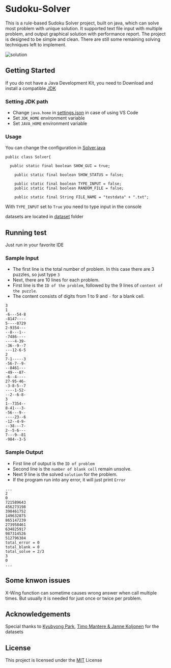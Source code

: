 # Sudoku-Solver
This is a rule-based Sudoku Solver project, built on java, which can solve most problem with unique solution. It supported text file input with multiple problem, and output graphical solution with performance report. The project is designed to be simple and clean. There are still some remaining solving techniques left to implement.

![solution](https://user-images.githubusercontent.com/44284362/51250098-f91b1a00-19c7-11e9-8d28-2d6cd96d8689.JPG)
## Getting Started
If you do not have a Java Development Kit, you need to Download and install a compatible [JDK](https://www.oracle.com/technetwork/java/javase/downloads/jdk8-downloads-2133151.html)
### Setting JDK path
- Change  ```java.home``` in [settings.json](.vscode/settings.json) in case of using VS Code
- Set ```JDK_HOME```  environment variable
- Set ```JAVA_HOME``` environment variable
### Usage
You can change the configuration in [Solver.java](src/Solver.java)
```
public class Solver{	

  public static final boolean SHOW_GUI = true;

	public static final boolean SHOW_STATUS = false;

	public static final boolean TYPE_INPUT = false;
	public static final boolean RANDOM_FILE = false;
  
	public static final String FILE_NAME = "testdata" + ".txt";
```
With ```TYPE_INPUT``` set to ```True``` you need to type input in the console

datasets are located in [dataset](dataset) folder
## Running test
 Just run in your favorite IDE
### Sample Input
 - The first line is the total number of problem. In this case there are 3 puzzles, so just type ```3```
 - Next, there are 10 lines for each problem.
 - First line is the ```ID of the problem```, followed by the 9 lines of ```content of the puzzle```.
 - The content consists of digits from 1 to 9 and ```-``` for a blank cell. 
```
3
1
-6---54-8
-8147----
5----8729
2-9354---
--8---1--
-7486----
----4-39-
-36--9--7
---12-6-5
2
7-1-----3
-56-7--9-
--8461---
-49---87-
-6--4----
27-95-46-
-3-8-5--7
----1-52-
--2--6-8-
3
1--7354--
8-41---3-
-56---9--
----23--6
-12--4-9-
--38---7-
2--5-6---
7---9--81
-984--3-5
```
### Sample Output
 - First line of output is the ```ID of problem```
 - Second line is the ```number of blank cell``` remain unsolve.
 - Next 9 line is the solved ```solution``` for the problem.
 - If the program run into any error, it will just print ```Error```
```
...
2
0
721589643
456273198
398461752
149632875
865147239
273958461
634825917
987314526
512796384
total_error = 0
total_blank = 0
total_solve = 2/3
3
0
...
```
## Some knwon issues
X-Wing function can sometime causes wrong answer when call multiple times. But usually it is needed for just once or twice per problem.

## Acknowledgements
Special thanks to [Kyubyong Park](https://www.kaggle.com/bryanpark/sudoku/home), [Timo Mantere & Janne Koljonen](http://lipas.uwasa.fi/~timan/sudoku/) for the datasets

## License
This project is licensed under the [MIT](https://opensource.org/licenses/MIT) License


  

